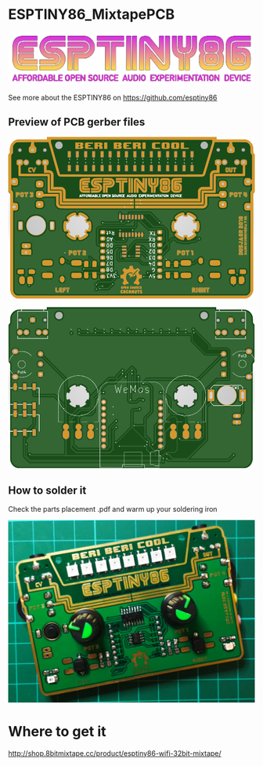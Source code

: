 # ESPTINY86_MixtapePCB

![](https://github.com/8BitMixtape/ESPTINY86_MixtapePCB/raw/master/images/ESPTINY_logo_trans.png)

See more about the ESPTINY86 on https://github.com/esptiny86

## Preview of PCB gerber files

![](https://github.com/8BitMixtape/ESPTINY86_MixtapePCB/raw/master/images/ESPTINY_Mixtape-PCB_front.png)

![](https://github.com/8BitMixtape/ESPTINY86_MixtapePCB/raw/master/images/ESPTINY_Mixtape-PCB_back.png)

## How to solder it

Check the parts placement .pdf and warm up your soldering iron

![](https://github.com/8BitMixtape/ESPTINY86_MixtapePCB/raw/master/images/ESPTINY86_v02_soldered.png)

# Where to get it

http://shop.8bitmixtape.cc/product/esptiny86-wifi-32bit-mixtape/
